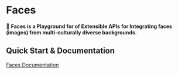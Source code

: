 

# Faces

🔎 **Faces is a Playground for of Extensible APIs for Integrating faces (images) from multi-culturally diverse backgrounds.**

## Quick Start & Documentation

[Faces Documentation](https://github.com/marvambi/faces)


